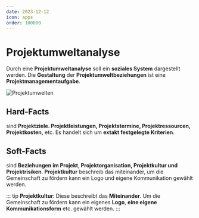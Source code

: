 ```yaml
---
date: 2023-12-12
icon: apps
order: 100000
---
```


# Projektumweltanalyse

Durch eine **Projektumweltanalyse** soll ein **soziales System** dargestellt werden. Die **Gestaltung** der **Projektumweltbeziehungen** ist eine **Projektmanagementaufgabe**.

![Projektumwelten](/images/theorie/projektumfeldanalyse.png)

## Hard-Facts

sind **Projektziele. Projektleistungen, Projektstermine, Projektressourcen, Projektkosten,** etc. Es handelt sich um **extakt festgelegte Kriterien**.

## Soft-Facts

sind **Beziehungen im Projekt, Projektorganisation, Projektkultur und Projektrisiken**.
**Projektkultur** beschreib das miteinander, um die Gemeinschaft zu fördern kann ein Logo und eigene Kommunikation gewählt werden.

::: tip
**Projektkultur**: Diese beschreibt das **Miteinander**. Um die Gemeinschaft zu fördern kann ein eigenes **Logo**, **eine eigene Kommunikationsform** etc. gewählt werden.
:::
